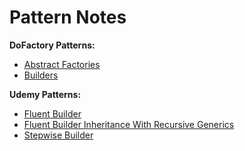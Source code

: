 # Pattern Notes

**DoFactory Patterns:**

- [Abstract Factories](Docs/DoFactoryPatterns/AbstractFactories.md)
- [Builders](Docs/DoFactoryPatterns/Builders.md)

**Udemy Patterns:**

- [Fluent Builder](Docs/Udemy/FluentBuilder.md)
- [Fluent Builder Inheritance With Recursive Generics](<Docs/Udemy/FluentBuilderInheritance%20(With%20Recursive%20Generics).md>)
- [Stepwise Builder](Docs/Udemy/StepwiseBuilder.md)

